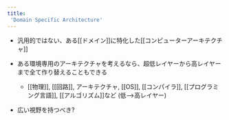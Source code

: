 ```yaml
---
title:
 'Domain Specific Architecture'
---
```


- 汎用的ではない、ある[[ドメイン]]に特化した[[コンピューターアーキテクチャ]]

- ある環境専用のアーキテクチャを考えるなら、超低レイヤーから高レイヤーまで全て作り替えることもできる
    - [[物理]], [[回路]], アーキテクチャ, [[OS]], [[コンパイラ]], [[プログラミング言語]], [[アルゴリズム]]など (低-->高レイヤー)
- 広い視野を持つべき?